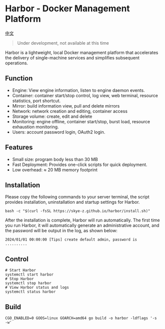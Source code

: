 # Harbor - Docker Management Platform

[中文](README.md)

> Under development, not available at this time

Harbor is a lightweight, local Docker management platform that accelerates the delivery of single-machine services and simplifies subsequent operations.

## Function

* Engine: View engine information, listen to engine daemon events.
* Container: container start/stop control, log view, web terminal, resource statistics, port shortcut.
* Mirror: build information view, pull and delete mirrors
* Network: network creation and editing, container access
* Storage volume: create, edit and delete
* Monitoring: engine offline, container start/stop, burst load, resource exhaustion monitoring.
* Users: account password login, OAuth2 login.

## Features

* Small size: program body less than 30 MB
* Fast Deployment: Provides one-click scripts for quick deployment.
* Low overhead: ≈ 20 MB memory footprint

## Installation

Please copy the following commands to your server terminal, the script provides installation, uninstallation and startup settings for Harbor.

```shell
bash -c "$(curl -fsSL https://skye-z.github.io/harbor/install.sh)"
```

After the installation is complete, Harbor will run automatically. The first time you run Harbor, it will automatically generate an administrative account, and the password will be output in the log, as shown below:

```log
2024/01/01 00:00:00 [Tips] create default admin, password is ..........
```

## Control

```shell
# Start Harbor
systemctl start harbor
# Stop Harbor
systemctl stop harbor
# View Harbor status and logs
systemctl status harbor
```

## Build

```shell
CGO_ENABLED=0 GOOS=linux GOARCH=amd64 go build -o harbor -ldflags '-s -w'
```
